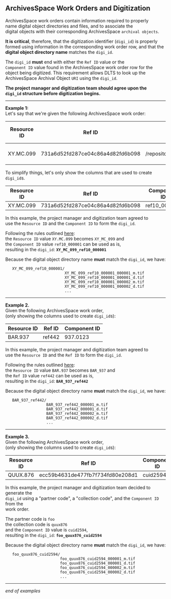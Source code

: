 ## ArchivesSpace Work Orders and Digitization

ArchivesSpace work orders contain information required to properly  
name digital object directories and files, and to associate the   
digital objects with their corresponding ArchivesSpace `archival objects`.  

**It is critical**, therefore, that the digitization identifier (`digi_id`) is properly    
formed using information in the corresponding work order row, and that the  
**digital object directory name** matches the `digi_id`.

The `digi_id` **must** end with either the `Ref ID` value or the  
`Component ID` value found in the ArchivesSpace work order row for the  
object being digitized.  This requirement allows DLTS to look up the  
ArchivesSpace Archival Object `URI` using the `digi_id`. 

**The project manager and digitization team should agree upon the  
`digi_id` structure before digitization begins.**

---

**Example 1:**  
Let's say that we're given the following ArchivesSpace work order:

| Resource ID | Ref ID                           | URI                                     | Container Indicator 1 | Container Indicator 2 | Container Indicator 3 | Title         | Component ID | Series         |
|-------------|----------------------------------|-----------------------------------------|-----------------------|-----------------------|-----------------------|---------------|--------------|----------------|
| XY.MC.099   | 731a6d52fd287ce04c86a4d82fd6b098 | /repositories/73/archival\_objects/4752 | 4                     | 32                    |                       | A Great Title | ref10_000001 | Awesome Things |


To simplify things, let's only show the columns that are used to create `digi_id`s.  

| Resource ID | Ref ID                           | Component ID |
|-------------|----------------------------------|--------------|
| XY.MC.099   | 731a6d52fd287ce04c86a4d82fd6b098 | ref10_000001 |


In this example, the project manager and digitization team agreed to  
use the `Resource ID` and the `Component ID` to form the `digi_id`\.  

Following the rules outlined [here](./README.md#characters-allowed-in-directory-names-and-file-names):  \
the `Resource ID` value `XY.MC.099` becomes `XY_MC_099` and  
the `Component ID` value `ref10_000001` can be used as is,   
resulting in the `digi_id`: **`XY_MC_099_ref10_000001`**

Because the digital object directory name **must** match the `digi_id`, we have:  
```
   XY_MC_099_ref10_000001/
                          XY_MC_099_ref10_000001_000001_m.tif
                          XY_MC_099_ref10_000001_000001_d.tif
                          XY_MC_099_ref10_000001_000002_m.tif
                          XY_MC_099_ref10_000001_000002_d.tif
                          ...
```
---

**Example 2.**  
Given the following ArchivesSpace work order,   
(only showing the columns used to create `digi_id`s):  

| Resource ID | Ref ID | Component ID |
|-------------|--------|--------------|
| BAR.937     | ref442 | 937.0123     |


In this example, the project manager and digitization team agreed to  
use the `Resource ID` and the `Ref ID` to form the `digi_id`\.  

Following the rules outlined [here](./README.md#characters-allowed-in-directory-names-and-file-names):  \
the `Resource ID` value `BAR.937` becomes `BAR_937` and  
the `Ref ID` value `ref442` can be used as is,  
resulting in the `digi_id`: **`BAR_937_ref442`**


Because the digital object directory name **must** match the `digi_id`, we have:  
```
   BAR_937_ref442/
                  BAR_937_ref442_000001_m.tif
                  BAR_937_ref442_000001_d.tif
                  BAR_937_ref442_000002_m.tif
                  BAR_937_ref442_000002_d.tif
                  ...
```

---

**Example 3.**  
Given the following ArchivesSpace work order,   
(only showing the columns used to create `digi_id`s):  

| Resource ID | Ref ID                           | Component ID |
|-------------|----------------------------------|--------------|
| QUUX.876    | ecc59b4631de477fb7f734fd80e208d1 | cuid2594     |


In this example, the project manager and digitization team decided to generate the  
`digi_id` using a "partner code", a "collection code", and the `Component ID` from the  
work order.  

The partner code is `foo`  
the collection code is `quux876`  
and the `Component ID` value is `cuid2594`\,  
resulting in the `digi_id`: **`foo_quux876_cuid2594`**

Because the digital object directory name **must** match the `digi_id`, we have:  
```
   foo_quux876_cuid2594/
                        foo_quux876_cuid2594_000001_m.tif
                        foo_quux876_cuid2594_000001_d.tif
                        foo_quux876_cuid2594_000002_m.tif
                        foo_quux876_cuid2594_000002_d.tif
                        ...
```

---

*end of examples*
